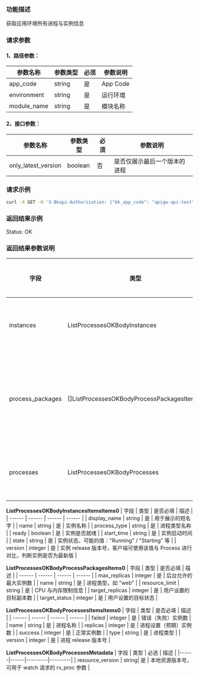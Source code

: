 ### 功能描述
获取应用环境所有进程与实例信息

### 请求参数

#### 1、路径参数：

| 参数名称 | 参数类型 | 必须 | 参数说明 |
| ------ | ------ | ------ | ------ |
| app_code | string | 是 | App Code |
| environment | string | 是 | 运行环境 |
| module_name | string | 是 | 模块名称 |

#### 2、接口参数：
| 参数名称 | 参数类型 | 必须 | 参数说明 |
| ------ | ------ | ------ | ------ |
| only_latest_version | boolean | 否 | 是否仅展示最后一个版本的进程 |

### 请求示例
```bash
curl -X GET -H 'X-Bkapi-Authorization: {"bk_app_code": "apigw-api-test", "bk_app_secret": "***", "bk_ticket": "***"}' --insecure https://bkapi.example.com/api/bkpaas3/prod/bkapps/applications/appid1/modules/default/envs/prod/processes/list/
```

### 返回结果示例
Status: OK

### 返回结果参数说明

| 字段 | 类型 | 是否必填 | 描述 |
| ------ | ------ | ------ | ------ |
| instances | ListProcessesOKBodyInstances | 是 | 所有实例状态 |
| process_packages | []ListProcessesOKBodyProcessPackagesItems0 | 是 | 进程在平台的配置状态 |
| processes | ListProcessesOKBodyProcesses | 是 | 进程当前状态 |

**ListProcessesOKBodyInstancesItemsItems0**
| 字段 | 类型 | 是否必填 | 描述 |
| ------ | ------ | ------ | ------ |
| display_name | string | 是 | 用于展示的短名字 |
| name | string | 是 | 实例名称 |
| process_type | string | 是 | 进程类型名称 |
| ready | boolean | 是 | 实例是否就绪 |
| start_time | string | 是 | 实例启动时间 |
| state | string | 是 | 实例状态，可能的值："Running" / "Starting" 等 |
| version | integer | 是 | 实例 release 版本号，客户端可使用该值与 Process 进行对比，判断实例是否为最新版 |

**ListProcessesOKBodyProcessPackagesItems0**
| 字段 | 类型 | 是否必填 | 描述 |
| ------ | ------ | ------ | ------ |
| max_replicas | integer | 是 | 后台允许的最大实例数 |
| name | string | 是 | 进程类型，如 "web" |
| resource_limit | string | 是 | CPU 与内存限制信息 |
| target_replicas | integer | 是 | 用户设置的目标副本数 |
| target_status | integer | 是 | 用户设置的目标状态 |

**ListProcessesOKBodyProcessesItemsItems0**
| 字段 | 类型 | 是否必填 | 描述 |
| ------ | ------ | ------ | ------ |
| failed | integer | 是 | 错误（失败）实例数 |
| name | string | 是 | 进程名称 |
| replicas | integer | 是 | 进程设置（预期）实例数 |
| success | integer | 是 | 正常实例数 |
| type | string | 是 | 进程类型 |
| version | integer | 是 | 进程 release 版本号 |

**ListProcessesOKBodyProcessesMetadata**
| 字段 | 类型 | 必选 | 描述 |
|------|------|---------|---------|
| resource_version | string| 是 | 本地资源版本号，可用于 watch 请求的 rv_proc 参数 |